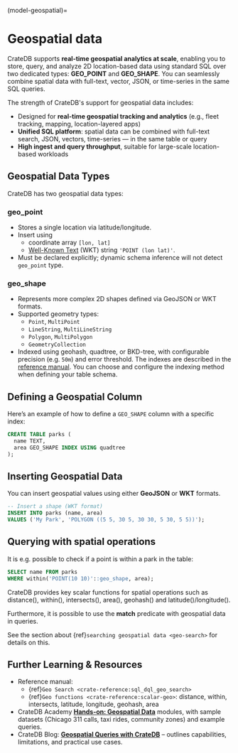 (model-geospatial)=
# Geospatial data

CrateDB supports **real-time geospatial analytics at scale**, enabling you to store, query, and analyze 2D location-based data using standard SQL over two dedicated types: **GEO\_POINT** and **GEO\_SHAPE**. You can seamlessly combine spatial data with full-text, vector, JSON, or time-series in the same SQL queries.

The strength of CrateDB's support for geospatial data includes:

* Designed for **real-time geospatial tracking and analytics** (e.g., fleet tracking, mapping, location-layered apps)
* **Unified SQL platform**: spatial data can be combined with full-text search, JSON, vectors, time-series — in the same table or query
* **High ingest and query throughput**, suitable for large-scale location-based workloads

## Geospatial Data Types

CrateDB has two geospatial data types:

### geo_point

* Stores a single location via latitude/longitude.
* Insert using
  * coordinate array `[lon, lat]`&#x20;
  * [Well-Known Text](https://libgeos.org/specifications/wkt/) (WKT) string `'POINT (lon lat)'`.
* Must be declared explicitly; dynamic schema inference will not detect `geo_point` type.

### **geo_shape**

* Represents more complex 2D shapes defined via GeoJSON or WKT formats.
* Supported geometry types:
  * `Point`, `MultiPoint`
  * `LineString`, `MultiLineString`
  * `Polygon`, `MultiPolygon`
  * `GeometryCollection`
* Indexed using geohash, quadtree, or BKD-tree, with configurable precision (e.g. `50m`) and error threshold. The indexes are described in the [reference manual](https://cratedb.com/docs/crate/reference/en/latest/general/ddl/data-types.html#type-geo-shape-index). You can choose and configure the indexing method when defining your table schema.

## Defining a Geospatial Column

Here’s an example of how to define a `GEO_SHAPE` column with a specific index:

```sql
CREATE TABLE parks (
  name TEXT,
  area GEO_SHAPE INDEX USING quadtree
);
```

## Inserting Geospatial Data

You can insert geospatial values using either **GeoJSON** or **WKT** formats.

```sql
-- Insert a shape (WKT format)
INSERT INTO parks (name, area)
VALUES ('My Park', 'POLYGON ((5 5, 30 5, 30 30, 5 30, 5 5))');
```

## Querying with spatial operations

It is e.g. possible to check if a point is within a park in the table:

```sql
SELECT name FROM parks
WHERE within('POINT(10 10)'::geo_shape, area);
```

CrateDB provides key scalar functions for spatial operations such as distance(), within(), intersects(), area(), geohash() and latitude()/longitude().

Furthermore, it is possible to use the **match** predicate with geospatial data in queries.

See the section about {ref}`searching geospatial data <geo-search>` for details on this.

## Further Learning & Resources

* Reference manual:
  * {ref}`Geo Search <crate-reference:sql_dql_geo_search>`
  * {ref}`Geo functions <crate-reference:scalar-geo>`: distance, within, intersects, latitude, longitude, geohash, area
* CrateDB Academy [**Hands-on: Geospatial Data**](https://cratedb.com/academy/fundamentals/data-modelling-with-cratedb/hands-on-geospatial-data) modules, with sample datasets (Chicago 311 calls, taxi rides, community zones) and example queries.
* CrateDB Blog: [**Geospatial Queries with CrateDB**](https://cratedb.com/blog/geospatial-queries-with-crate-data) – outlines capabilities, limitations, and practical use cases.
